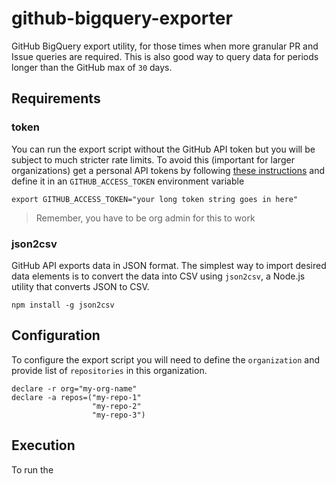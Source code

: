 # github-bigquery-exporter

GitHub BigQuery export utility, for those times when more granular PR and Issue queries are required. This is also good way to query data for periods longer than the GitHub max of `30` days.

## Requirements

### token

You can run the export script without the GitHub API token but you will be subject to much stricter rate limits. To avoid this (important for larger organizations) get a personal API tokens by following [these instructions](https://blog.github.com/2013-05-16-personal-api-tokens/) and define it in an `GITHUB_ACCESS_TOKEN` environment variable

```shell
export GITHUB_ACCESS_TOKEN="your long token string goes in here"
```

> Remember, you have to be org admin for this to work

### json2csv

GitHub API exports data in JSON format. The simplest way to import desired data elements is to convert the data into CSV using `json2csv`, a Node.js utility that converts JSON to CSV.

```shell
npm install -g json2csv
```

## Configuration

To configure the export script you will need to define the `organization` and provide list of `repositories` in this organization.

```shell
declare -r org="my-org-name"
declare -a repos=("my-repo-1"
                  "my-repo-2"
                  "my-repo-3")
```

## Execution

To run the